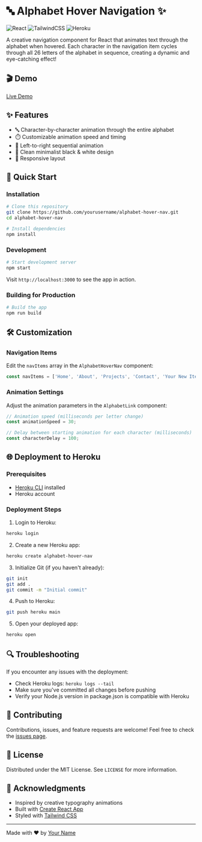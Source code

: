 # 🔤 Alphabet Hover Navigation ✨

![React](https://img.shields.io/badge/React-20232A?style=for-the-badge&logo=react&logoColor=61DAFB)
![TailwindCSS](https://img.shields.io/badge/Tailwind_CSS-38B2AC?style=for-the-badge&logo=tailwind-css&logoColor=white)
![Heroku](https://img.shields.io/badge/Heroku-430098?style=for-the-badge&logo=heroku&logoColor=white)

A creative navigation component for React that animates text through the alphabet when hovered. Each character in the navigation item cycles through all 26 letters of the alphabet in sequence, creating a dynamic and eye-catching effect!

## 🎬 Demo

[Live Demo](https://alphabet-hover-nav-a113146cee37.herokuapp.com/)

## ✨ Features

- 🔤 Character-by-character animation through the entire alphabet
- ⏱️ Customizable animation speed and timing
- 🔄 Left-to-right sequential animation
- 🎨 Clean minimalist black & white design
- 📱 Responsive layout

## 🚀 Quick Start

### Installation

```bash
# Clone this repository
git clone https://github.com/yourusername/alphabet-hover-nav.git
cd alphabet-hover-nav

# Install dependencies
npm install
```

### Development

```bash
# Start development server
npm start
```

Visit `http://localhost:3000` to see the app in action.

### Building for Production

```bash
# Build the app
npm run build
```

## 🛠️ Customization

### Navigation Items

Edit the `navItems` array in the `AlphabetHoverNav` component:

```jsx
const navItems = ['Home', 'About', 'Projects', 'Contact', 'Your New Item'];
```

### Animation Settings

Adjust the animation parameters in the `AlphabetLink` component:

```jsx
// Animation speed (milliseconds per letter change)
const animationSpeed = 30; 

// Delay between starting animation for each character (milliseconds)
const characterDelay = 100; 
```

## 🌐 Deployment to Heroku

### Prerequisites

- [Heroku CLI](https://devcenter.heroku.com/articles/heroku-cli) installed
- Heroku account

### Deployment Steps

1. Login to Heroku:

```bash
heroku login
```

2. Create a new Heroku app:

```bash
heroku create alphabet-hover-nav
```

3. Initialize Git (if you haven't already):

```bash
git init
git add .
git commit -m "Initial commit"
```

4. Push to Heroku:

```bash
git push heroku main
```

5. Open your deployed app:

```bash
heroku open
```

## 🔍 Troubleshooting

If you encounter any issues with the deployment:

- Check Heroku logs: `heroku logs --tail`
- Make sure you've committed all changes before pushing
- Verify your Node.js version in package.json is compatible with Heroku

## 🤝 Contributing

Contributions, issues, and feature requests are welcome! Feel free to check the [issues page](#).

## 📝 License

Distributed under the MIT License. See `LICENSE` for more information.

## 🙏 Acknowledgments

- Inspired by creative typography animations
- Built with [Create React App](https://create-react-app.dev/)
- Styled with [Tailwind CSS](https://tailwindcss.com/)

---

Made with ❤️ by [Your Name](#)